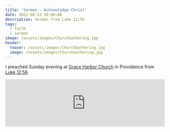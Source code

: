 ```yaml
---
title: 'Sermon - Acknowledge Christ'
date: 2022-06-12 18:00:00
description: Sermon from Luke 12:56
tags:
  - faith
  - sermon
image: /assets/images/ChurchGathering.jpg
header:
  teaser: /assets/images/ChurchGathering.jpg
  image: /assets/images/ChurchGathering.jpg
---
```

I preached Sunday evening at [Grace Harbor Church](graceharbor.net) in Providence from [Luke 12:56](https://www.biblegateway.com/passage/?search=Luke+12%3A49-59&version=CSB)

<iframe title="Evening: Luke 12:56 (McLendon)" allowtransparency="true" height="150" width="100%" style="border: none; min-width: min(100%, 430px);" scrolling="no" data-name="pb-iframe-player" src="https://www.podbean.com/player-v2/?from=embed&i=kmi24-124b98f-pb&share=1&download=1&fonts=Tahoma&skin=12&font-color=&rtl=0&logo_link=&btn-skin=8&size=150"></iframe>